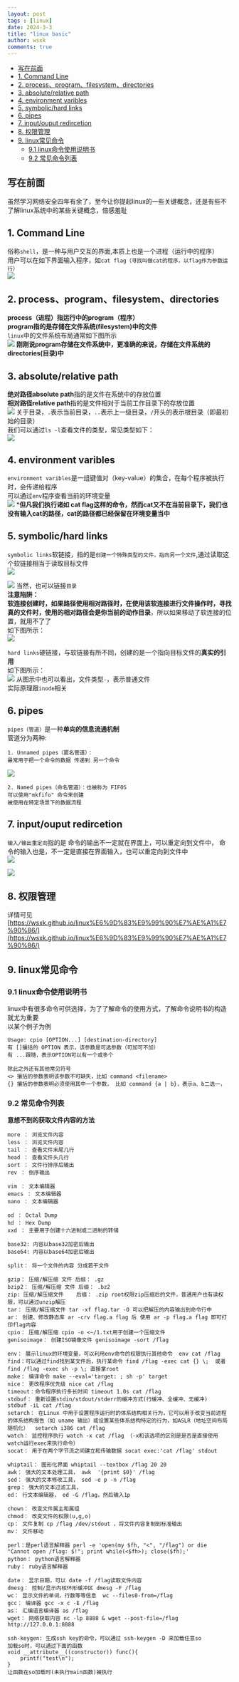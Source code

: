 ```yaml
---
layout: post
tags : [linux]
date: 2024-3-3
title: "linux basic"
author: wsxk
comments: true
---
```


- [写在前面](#写在前面)
- [1. Command Line](#1-command-line)
- [2. process、program、filesystem、directories](#2-processprogramfilesystemdirectories)
- [3. absolute/relative path](#3-absoluterelative-path)
- [4. environment varibles](#4-environment-varibles)
- [5. symbolic/hard links](#5-symbolichard-links)
- [6. pipes](#6-pipes)
- [7. input/ouput redircetion](#7-inputouput-redircetion)
- [8. 权限管理](#8-权限管理)
- [9. linux常见命令](#9-linux常见命令)
  - [9.1 linux命令使用说明书](#91-linux命令使用说明书)
  - [9.2 常见命令列表](#92-常见命令列表)


## 写在前面<br>
虽然学习网络安全四年有余了，至今让你提起linux的一些关键概念，还是有些不了解linux系统中的某些关键概念，倍感羞耻<br>

## 1. Command Line<br>
俗称`shell`，是一种与用户交互的界面,本质上也是一个进程（运行中的程序）<br>
用户可以在如下界面输入程序，如`cat flag（寻找叫做cat的程序，以flag作为参数运行）`<br>
![](https://raw.githubusercontent.com/wsxk/wsxk_pictures/main/2023-12-30/20240303202219.png)

## 2. process、program、filesystem、directories<br>
**process（进程）指运行中的program（程序）**<br>
**program指的是存储在文件系统(filesystem)中的文件**<br>
`linux`中的文件系统布局通常如下图所示<br>
![](https://raw.githubusercontent.com/wsxk/wsxk_pictures/main/2023-12-30/20240303202451.png)
**刚刚说program存储在文件系统中，更准确的来说，存储在文件系统的directories(目录)中**<br>

## 3. absolute/relative path<br>
**绝对路径absolute path**指的是文件在系统中的存放位置<br>
**相对路径relative path**指的是文件相对于当前工作目录下的存放位置<br>
![](https://raw.githubusercontent.com/wsxk/wsxk_pictures/main/2023-12-30/20240303202736.png)
关于目录，`.`表示当前目录，`..`表示上一级目录，`/`开头的表示根目录（即最初始的目录）<br>
我们可以通过`ls -l`查看文件的类型，常见类型如下：<br>
![](https://raw.githubusercontent.com/wsxk/wsxk_pictures/main/2023-12-30/20240303203344.png)

## 4. environment varibles<br>
`environment varibles`是一组键值对（key-value）的集合，在每个程序被执行时，会传递给程序<br>
可以通过`env`程序查看当前的环境变量<br>
![](https://raw.githubusercontent.com/wsxk/wsxk_pictures/main/2023-12-30/20240303203058.png)
***但凡我们执行诸如 cat flag这样的命令，然而cat又不在当前目录下，我们也没有输入cat的路径，cat的路径都已经保留在环境变量当中**<br>

## 5. symbolic/hard links<br>
`symbolic links`软链接，指的是`创建一个特殊类型的文件，指向另一个文件`,通过读取这个软链接相当于读取目标文件<br>
![](https://raw.githubusercontent.com/wsxk/wsxk_pictures/main/2023-12-30/20240303210124.png)

![](https://raw.githubusercontent.com/wsxk/wsxk_pictures/main/2023-12-30/20240303210208.png)
当然，也可以链接`目录`<br>
**注意陷阱：**<br>
**软连接创建时，如果路径使用相对路径时，在使用该软连接进行文件操作时，寻找真的文件时，使用的相对路径会是你当前的动作目录**，所以如果移动了软连接的位置，就用不了了<br>
如下图所示：<br>
![](https://raw.githubusercontent.com/wsxk/wsxk_pictures/main/2023-12-30/20240303211454.png)


`hard links`硬链接，与软链接有所不同，创建的是一个指向目标文件的**真实的引用**<br>
如下图所示：<br>
![](https://raw.githubusercontent.com/wsxk/wsxk_pictures/main/2023-12-30/20240303211958.png)
从图示中也可以看出，文件类型`-`，表示普通文件<br>
实际原理跟`inode`相关<br>


## 6. pipes<br>
`pipes（管道）`是一种**单向的信息流通机制**<br>
管道分为两种:<br>
```
1. Unnamed pipes（匿名管道）：
最常用于把一个命令的数据 传递到 另一个命令
```
![](https://raw.githubusercontent.com/wsxk/wsxk_pictures/main/2023-12-30/20240303212603.png)
```
2. Named pipes（命名管道）：也被称为 FIFOS
可以使用"mkfifo" 命令来创建
被使用在特定场景下的数据流程
```

## 7. input/ouput redircetion<br>
`输入/输出重定向`指的是 命令的输出不一定就在界面上，可以重定向到文件中， 命令的输入也是，不一定是直接在界面输入，也可以重定向到文件中<br>
![](https://raw.githubusercontent.com/wsxk/wsxk_pictures/main/2023-12-30/20240303213020.png)

![](https://raw.githubusercontent.com/wsxk/wsxk_pictures/main/2023-12-30/20240303213100.png)

## 8. 权限管理<br>
详情可见[https://wsxk.github.io/linux%E6%9D%83%E9%99%90%E7%AE%A1%E7%90%86/](https://wsxk.github.io/linux%E6%9D%83%E9%99%90%E7%AE%A1%E7%90%86/)<br>

## 9. linux常见命令<br>
### 9.1 linux命令使用说明书<br>
linux中有很多命令可供选择，为了了解命令的使用方式，了解命令说明书的构造就尤为重要<br>
以某个例子为例<br>
```shell
Usage: cpio [OPTION...] [destination-directory]
有 []攘括的 OPTION 表示，该参数是可选参数（可加可不加）
有 ...跟随，表示OPTION可以有一个或多个

除此之外还有其他常见符号
<> 攘括的参数表明该参数不可缺失，比如 command <filename>
{} 攘括的参数表明必须使用其中一个参数， 比如 command {a | b}，表示a、b二选一，
```

### 9.2 常见命令列表<br>
**意想不到的获取文件内容的方法**<br>
```
more ： 浏览文件内容
less ： 浏览文件内容
tail ： 查看文件末尾几行
head ： 查看文件头几行
sort ： 文件行排序后输出
rev ： 倒序输出

vim ： 文本编辑器
emacs ： 文本编辑器
nano ： 文本编辑器

od ： Octal Dump
hd ： Hex Dump
xxd ： 主要用于创建十六进制或二进制的转储

base32: 内容以base32加密后输出
base64: 内容以base64加密后输出

split： 将一个文件的内容 分成若干文件

gzip： 压缩/解压缩 文件 后缀： .gz
bzip2： 压缩/解压缩 文件 后缀： .bz2
zip: 压缩/解压缩文件    后缀： .zip root权限zip压缩后的文件，普通用户也有读权限，可以通过unzip解压
tar： 压缩/解压缩文件 tar -xf flag.tar -O 可以把解压的内容输出到命令行中
ar： 创建、修改静态库 ar -crv flag.a flag 后 使用 ar -p flag.a flag 即可打印flag内容
cpio： 压缩/解压缩 cpio -o <~/1.txt用于创建一个压缩文件
genisoimage： 创建ISO镜像文件 genisoimage -sort /flag

env： 展示linux的环境变量，可以利用env命令的权限执行其他命令  env cat /flag
find：可以通过find找到某文件后，执行某命令 find /flag -exec cat {} \;  或者 find /flag -exec sh -p \; 直接拿root
make： 编译命令 make --eval='target: ; sh -p' target
nice： 更改程序优先级 nice cat /flag
timeout：命令程序执行多长时间 timeout 1.0s cat /flag
stdbuf： 重新设置stdin/stdout/stderr的缓冲方式(行缓冲、全缓冲、无缓冲)  stdbuf -iL cat /flag
setarch： 在Linux 中用于设置程序运行时的体系结构相关行为，它可以用于改变当前进程的体系结构报告（如 uname 输出）或设置某些体系结构特定的行为，如ASLR（地址空间布局随机化）  setarch i386 cat /flag
watch： 监控程序执行 watch -x cat /flag （-x和该选项的区别是是否是直接使用watch运行exec来执行命令）
socat： 用于在两个字节流之间建立和传输数据 socat exec:'cat /flag' stdout

whiptail： 图形化界面 whiptail --textbox /flag 20 20
awk： 强大的文本处理工具， awk  '{print $0}' /flag
sed： 强大的文本修改工具， sed -e p -n /flag
grep： 强大的文本过滤工具， 
ed： 行文本编辑器， ed -G /flag，然后输入1p 

chown： 改变文件属主和属组
chmod： 改变文件的权限(u,g,o)
cp： 文件复制 cp /flag /dev/stdout ，将文件内容复制到标准输出
mv： 文件移动 

perl：是perl语言解释器 perl -e 'open(my $fh, "<", "/flag") or die "Cannot open /flag: $!"; print while(<$fh>); close($fh);'
python： python语言解释器
ruby： ruby语言解释器

date： 显示日期，可以 date -f /flag读取文件内容
dmesg： 控制/显示内核环形缓冲区 dmesg -F /flag
wc： 显示文件的单词，行数等等信息  wc --files0-from=/flag
gcc： 编译器 gcc -x c -E /flag
as： 汇编语言编译器 as /flag
wget： 网络获取内容 nc -lp 8888 & wget --post-file=/flag http://127.0.0.1:8888

ssh-keygen: 生成ssh key的命令，可以通过 ssh-keygen -D 来加载任意so
加载so时，可以通过下面的函数
void __attribute__((constructor)) func(){
    printf("test\n");
}
让函数在so加载时(未执行main函数)被执行
```
